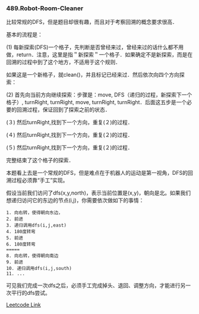 ### 489.Robot-Room-Cleaner

比较常规的DFS，但是题目却很有趣，而且对于考察回溯的概念要求很高．

基本的流程是：

(1) 每新探索(DFS)一个格子，先判断是否曾经来过，曾经来过的话什么都不用做，return．注意，这里是指＂新探索＂一个格子．如果确定不是新探索，而是在回溯的过程中到了这个地方，不适用于这个规则．

如果这是一个新格子，就clean()，并且标记已经来过．然后依次向四个方向探索：

(2) 首先向当前方向继续探索：步骤是：move, DFS（递归的过程，新探索下一个格子）, turnRight, turnRight, move, turnRight, turnRight．后面这五步是一个必要的回溯过程，保证回到了探索之前的状态．

(３) 然后turnRight,找到下一个方向，重复(２)的过程．

(４) 然后turnRight,找到下一个方向，重复(２)的过程．

(５) 然后turnRight,找到下一个方向，重复(２)的过程．

完整结束了这个格子的探索．

本题看上去是一个常规的DFS，但是难点在于机器人的运动是第一视角，DFS的回溯过程必须靠“手工”实现。

假设当前我们访问了dfs(x,y,north)，表示当前位置是(x,y)，朝向是北。如果我们想递归访问它的东边的节点(i,j)，你需要依次做如下的事情：
```
1. 向右转，使得朝向东边，
2. 前进
3. 递归调用dfs(i,j,east)
4. 180度转弯
5. 前进
6. 180度转弯
=====
8. 向右转，使得朝向南边
9. 前进
10. 递归调用dfs(i,j,south)
11. ...
```
可见我们完成一次dfs之后，必须手工完成掉头、退回、调整方向，才能进行另一次平行的dfs尝试。


[Leetcode Link](https://leetcode.com/problems/robot-room-cleaner)
